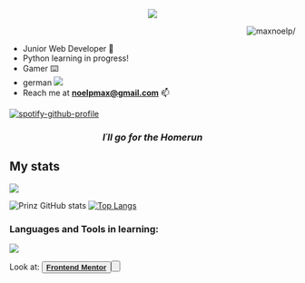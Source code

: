 <p align="center">
<img src="https://readme-typing-svg.herokuapp.com?font=Orbitron&size=40&color=%2379A500&height=67&duration=3000&center=true&lines=%F0%9F%85%B6%F0%9F%86%81%F0%9F%85%B4%F0%9F%85%B4%F0%9F%86%83%F0%9F%85%B8%F0%9F%85%BD%F0%9F%85%B6%F0%9F%86%82">

<p align="right"> <img src=https://komarev.com/ghpvc/?username=maxnoelp alt=maxnoelp/> </p>

- Junior Web Developer 🚀
- Python learning in progress!                                                                 
- Gamer ⌨️
- german ![](https://raw.githubusercontent.com/stevenrskelton/flag-icon/master/png/16/country-4x3/de.png)
- Reach me at **noelpmax@gmail.com** 📫

[![spotify-github-profile](https://spotify-github-profile.kittinanx.com/api/view?uid=21dg7ukcvj4dhosc325lcfjaq&cover_image=true&theme=natemoo-re&show_offline=false&background_color=121212&interchange=true&bar_color=53b14f&bar_color_cover=true)](https://spotify-github-profile.kittinanx.com/api/view?uid=21dg7ukcvj4dhosc325lcfjaq&redirect=true)

<h3 align="center"><em><strong>I´ll go for the Homerun</strong></em></h3>
  



## My stats

![](https://www.codewars.com/users/maxnoelp/badges/large)<br>

![Prinz GitHub stats](https://github-readme-stats.vercel.app/api?username=maxnoelp&show_icons=true&theme=dark) 
[![Top Langs](https://github-readme-stats.vercel.app/api/top-langs/?username=maxnoelp&layout=donut&theme=dark)](https://github.com/anuraghazra/github-readme-stats)










<h3 align="left">Languages and Tools in learning:</h3>

    
<p align="left">
  <a href="https://skillicons.dev">
    <img src="https://skillicons.dev/icons?i=git,github,js,vuejs,nodejs,html,css,postman,docker,sass,py,flask,django,npm,vscode,bootstrap" />
  </a>
</p>


Look at:
<button><a href="https://www.frontendmentor.io/profile/maxnoelp"><strong>Frontend Mentor</strong><button>



